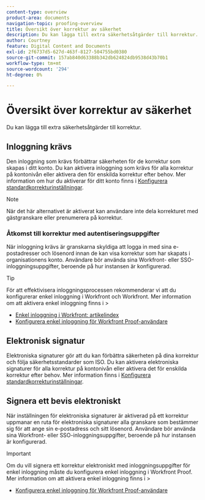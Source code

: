 ```yaml
---
content-type: overview
product-area: documents
navigation-topic: proofing-overview
title: Översikt över korrektur av säkerhet
description: Du kan lägga till extra säkerhetsåtgärder till korrektur.
author: Courtney
feature: Digital Content and Documents
exl-id: 2f6737d5-627d-463f-8127-504755bd0380
source-git-commit: 157ab840d63388b342db624824db9538d43b70b1
workflow-type: tm+mt
source-wordcount: '294'
ht-degree: 0%

---
```


# Översikt över korrektur av säkerhet

Du kan lägga till extra säkerhetsåtgärder till korrektur.

## Inloggning krävs

Den inloggning som krävs förbättrar säkerheten för de korrektur som skapas i ditt konto. Du kan aktivera inloggning som krävs för alla korrektur på kontonivån eller aktivera den för enskilda korrektur efter behov. Mer information om hur du aktiverar för ditt konto finns i [Konfigurera standardkorrekturinställningar](/help/quicksilver/administration-and-setup/manage-workfront/configure-proofing/configure-default-proof-settings.md).

>[!NOTE]
>
>När det här alternativet är aktiverat kan användare inte dela korrekturet med gästgranskare eller prenumerera på korrektur.

### Åtkomst till korrektur med autentiseringsuppgifter

När inloggning krävs är granskarna skyldiga att logga in med sina e-postadresser och lösenord innan de kan visa korrektur som har skapats i organisationens konto. Användare bör använda sina Workfront- eller SSO-inloggningsuppgifter, beroende på hur instansen är konfigurerad.

>[!TIP]
>
>För att effektivisera inloggningsprocessen rekommenderar vi att du konfigurerar enkel inloggning i Workfront och Workfront. Mer information om att aktivera enkel inloggning finns i >
>* [Enkel inloggning i Workfront: artikelindex](../../../administration-and-setup/add-users/single-sign-on/single-sign-on.md)
>* [Konfigurera enkel inloggning för Workfront Proof-användare](../../../workfront-proof/wp-acct-admin/account-settings/configure-sso-for-wp-users.md)
>

## Elektronisk signatur

Elektroniska signaturer gör att du kan förbättra säkerheten på dina korrektur och följa säkerhetsstandarder som ISO. Du kan aktivera elektroniska signaturer för alla korrektur på kontonivån eller aktivera det för enskilda korrektur efter behov. Mer information finns i [Konfigurera standardkorrekturinställningar](/help/quicksilver/administration-and-setup/manage-workfront/configure-proofing/configure-default-proof-settings.md).

## Signera ett bevis elektroniskt

När inställningen för elektroniska signaturer är aktiverad på ett korrektur uppmanar en ruta för elektroniska signaturer alla granskare som bestämmer sig för att ange sin e-postadress och sitt lösenord. Användare bör använda sina Workfront- eller SSO-inloggningsuppgifter, beroende på hur instansen är konfigurerad.

>[!IMPORTANT]
>
>Om du vill signera ett korrektur elektroniskt med inloggningsuppgifter för enkel inloggning måste du konfigurera enkel inloggning i Workfront Proof. Mer information om att aktivera enkel inloggning finns i >
>* [Konfigurera enkel inloggning för Workfront Proof-användare](../../../workfront-proof/wp-acct-admin/account-settings/configure-sso-for-wp-users.md)
>
